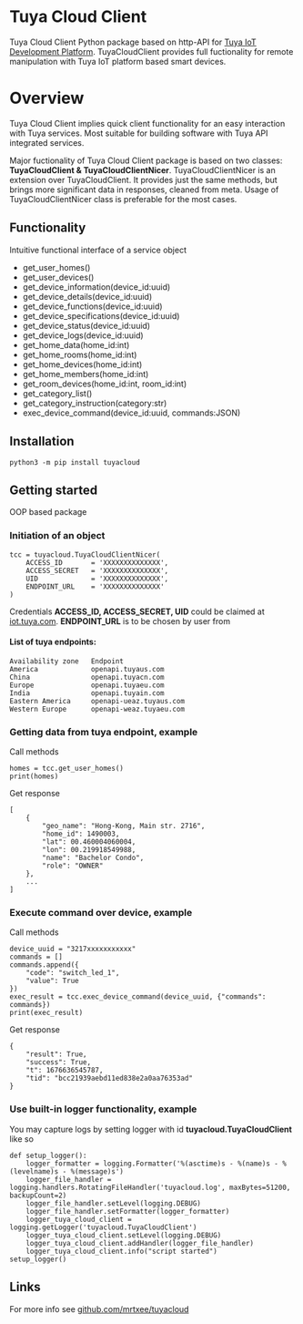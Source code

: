 # Tuya Cloud Client
Tuya Cloud Client Python package based on http-API for [Tuya IoT Development Platform](https://developer.tuya.com/en/docs/iot). TuyaCloudClient provides full fuctionality for remote manipulation with Tuya IoT platform based smart devices.

# Overview
Tuya Cloud Client implies quick client functionality for an easy interaction with Tuya services. Most suitable for building software with Tuya API integrated services.

Major fuctionality of Tuya Cloud Client package is based on two classes: **TuyaCloudClient & TuyaCloudClientNicer**. TuyaCloudClientNicer is an extension over TuyaCloudClient. It provides just the same methods, but brings  more significant data in responses, cleaned from meta. Usage of TuyaCloudClientNicer class is preferable for the most cases. 

## Functionality
Intuitive functional interface of a service object
 - get_user_homes()
 - get_user_devices()
 - get_device_information(device_id:uuid)
 - get_device_details(device_id:uuid)
 - get_device_functions(device_id:uuid)
 - get_device_specifications(device_id:uuid)
 - get_device_status(device_id:uuid)
 - get_device_logs(device_id:uuid)
 - get_home_data(home_id:int)
 - get_home_rooms(home_id:int)
 - get_home_devices(home_id:int)
 - get_home_members(home_id:int)
 - get_room_devices(home_id:int, room_id:int)
 - get_category_list()
 - get_category_instruction(category:str)
 - exec_device_command(device_id:uuid, commands:JSON)

## Installation

    python3 -m pip install tuyacloud

## Getting started
OOP based package

### Initiation of an object
    tcc = tuyacloud.TuyaCloudClientNicer(
        ACCESS_ID       = 'XXXXXXXXXXXXXX',
        ACCESS_SECRET   = 'XXXXXXXXXXXXXX',
        UID             = 'XXXXXXXXXXXXXX',
        ENDPOINT_URL    = 'XXXXXXXXXXXXXX'
    )

Credentials **ACCESS_ID, ACCESS_SECRET, UID** could be claimed at [iot.tuya.com](https://iot.tuya.com). **ENDPOINT_URL** is to be chosen by user from 

#### List of tuya endpoints:
    Availability zone	Endpoint
    America	            openapi.tuyaus.com
    China	            openapi.tuyacn.com
    Europe	            openapi.tuyaeu.com
    India	            openapi.tuyain.com
    Eastern America	    openapi-ueaz.tuyaus.com
    Western Europe	    openapi-weaz.tuyaeu.com

### Getting data from tuya endpoint, example
Call methods

    homes = tcc.get_user_homes()
    print(homes)
    
Get response

    [
        {
            "geo_name": "Hong-Kong, Main str. 2716",
            "home_id": 1490003,
            "lat": 00.460004060004,
            "lon": 00.219918549988,
            "name": "Bachelor Condo",
            "role": "OWNER"
        },
        ...
    ]
### Execute command over device, example
Call methods

    device_uuid = "3217xxxxxxxxxxx"
    commands = []
    commands.append({
        "code": "switch_led_1",
        "value": True
    })
    exec_result = tcc.exec_device_command(device_uuid, {"commands": commands})
    print(exec_result)

Get response

    {
        "result": True,
        "success": True,
        "t": 1676636545787,
        "tid": "bcc21939aebd11ed838e2a0aa76353ad"
    }

### Use built-in logger functionality, example
You may capture logs by setting logger with id **tuyacloud.TuyaCloudClient** like so

    def setup_logger():
        logger_formatter = logging.Formatter('%(asctime)s - %(name)s - %(levelname)s - %(message)s')
        logger_file_handler = logging.handlers.RotatingFileHandler('tuyacloud.log', maxBytes=51200, backupCount=2)
        logger_file_handler.setLevel(logging.DEBUG)
        logger_file_handler.setFormatter(logger_formatter)
        logger_tuya_cloud_client = logging.getLogger('tuyacloud.TuyaCloudClient')
        logger_tuya_cloud_client.setLevel(logging.DEBUG)
        logger_tuya_cloud_client.addHandler(logger_file_handler)
        logger_tuya_cloud_client.info("script started")
    setup_logger()

## Links
For more info see [github.com/mrtxee/tuyacloud](https://github.com/mrtxee/tuyacloud)